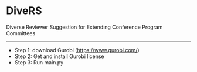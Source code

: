 # DiveRS
Diverse Reviewer Suggestion for Extending Conference Program Committees

---

* Step 1: download Gurobi (https://www.gurobi.com/)
* Step 2: Get and install Gurobi license
* Step 3: Run main.py
